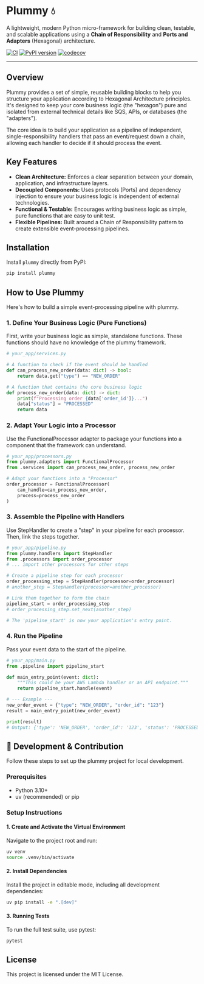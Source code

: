# Plummy 💧

A lightweight, modern Python micro-framework for building clean, testable, and scalable applications using a **Chain of Responsibility** and **Ports and Adapters** (Hexagonal) architecture.

[![CI](https://github.com/GuillermoLB/plummy/actions/workflows/ci.yml/badge.svg)](https://github.com/GuillermoLB/plummy/actions/workflows/ci.yml)
[![PyPI version](https://img.shields.io/pypi/v/plummy.svg)](https://pypi.org/project/plummy/)
[![codecov](https://codecov.io/gh/GuillermoLB/plummy/branch/main/graph/badge.svg)](https://codecov.io/gh/GuillermoLB/plummy)

---

## Overview

Plummy provides a set of simple, reusable building blocks to help you structure your application according to Hexagonal Architecture principles. It's designed to keep your core business logic (the "hexagon") pure and isolated from external technical details like SQS, APIs, or databases (the "adapters").

The core idea is to build your application as a pipeline of independent, single-responsibility handlers that pass an event/request down a chain, allowing each handler to decide if it should process the event.

## Key Features

- **Clean Architecture:** Enforces a clear separation between your domain, application, and infrastructure layers.
- **Decoupled Components:** Uses protocols (Ports) and dependency injection to ensure your business logic is independent of external technologies.
- **Functional & Testable:** Encourages writing business logic as simple, pure functions that are easy to unit test.
- **Flexible Pipelines:** Built around a Chain of Responsibility pattern to create extensible event-processing pipelines.

## Installation

Install `plummy` directly from PyPI:

```bash
pip install plummy
```

## How to Use Plummy

Here's how to build a simple event-processing pipeline with plummy.

### 1. Define Your Business Logic (Pure Functions)

First, write your business logic as simple, standalone functions. These functions should have no knowledge of the plummy framework.

```python
# your_app/services.py

# A function to check if the event should be handled
def can_process_new_order(data: dict) -> bool:
    return data.get("type") == "NEW_ORDER"

# A function that contains the core business logic
def process_new_order(data: dict) -> dict:
    print(f"Processing order {data['order_id']}...")
    data["status"] = "PROCESSED"
    return data
```

### 2. Adapt Your Logic into a Processor

Use the FunctionalProcessor adapter to package your functions into a component that the framework can understand.

```python
# your_app/processors.py
from plummy.adapters import FunctionalProcessor
from .services import can_process_new_order, process_new_order

# Adapt your functions into a "Processor"
order_processor = FunctionalProcessor(
    can_handle=can_process_new_order,
    process=process_new_order
)
```

### 3. Assemble the Pipeline with Handlers

Use StepHandler to create a "step" in your pipeline for each processor. Then, link the steps together.

```python
# your_app/pipeline.py
from plummy.handlers import StepHandler
from .processors import order_processor
# ... import other processors for other steps

# Create a pipeline step for each processor
order_processing_step = StepHandler(processor=order_processor)
# another_step = StepHandler(processor=another_processor)

# Link them together to form the chain
pipeline_start = order_processing_step
# order_processing_step.set_next(another_step)

# The 'pipeline_start' is now your application's entry point.
```

### 4. Run the Pipeline

Pass your event data to the start of the pipeline.

```python
# your_app/main.py
from .pipeline import pipeline_start

def main_entry_point(event: dict):
    """This could be your AWS Lambda handler or an API endpoint."""
    return pipeline_start.handle(event)

# --- Example ---
new_order_event = {"type": "NEW_ORDER", "order_id": "123"}
result = main_entry_point(new_order_event)

print(result)
# Output: {'type': 'NEW_ORDER', 'order_id': '123', 'status': 'PROCESSED'}
```

## 🚀 Development & Contribution

Follow these steps to set up the plummy project for local development.

### Prerequisites

- Python 3.10+
- uv (recommended) or pip

### Setup Instructions

#### 1. Create and Activate the Virtual Environment
Navigate to the project root and run:

```bash
uv venv
source .venv/bin/activate
```

#### 2. Install Dependencies

Install the project in editable mode, including all development dependencies:

```bash
uv pip install -e ".[dev]"
```

#### 3. Running Tests

To run the full test suite, use pytest:

```bash
pytest
```

## License
This project is licensed under the MIT License.